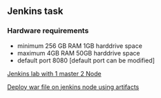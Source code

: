 <h2> Jenkins task </h2>

<h3>Hardware requirements</h3>
  
- minimum 256 GB RAM 1GB harddrive space
- maximum 4GB RAM 50GB harddrive space 
- default port 8080 [default port can be modified]

[Jenkins lab with 1 master 2 Node](https://github.com/vijayendrar/devsecops/tree/main/Jenkins/Jenkins-Vagrant-lab)

[Deploy war file on jenkins node using artifacts](https://github.com/vijayendrar/devsecops/tree/main/Jenkins/Jenkins-tomcat-node)
